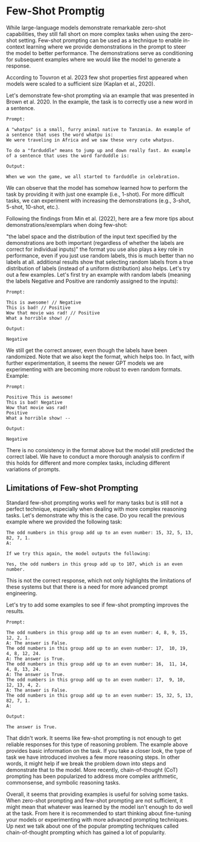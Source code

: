 # Few-Shot Promptig #
While large-language models demonstrate remarkable zero-shot capabilities, they still fall short on more complex tasks when using the zero-shot setting. Few-shot prompting can be used as a technique to enable in-context learning where we provide demonstrations in the prompt to steer the model to better performance. The demonstrations serve as conditioning for subsequent examples where we would like the model to generate a response.

According to Touvron et al. 2023 few shot properties first appeared when models were scaled to a sufficient size (Kaplan et al., 2020).

Let's demonstrate few-shot prompting via an example that was presented in Brown et al. 2020. In the example, the task is to correctly use a new word in a sentence.
```
Prompt:

A "whatpu" is a small, furry animal native to Tanzania. An example of a sentence that uses the word whatpu is:
We were traveling in Africa and we saw these very cute whatpus.
 
To do a "farduddle" means to jump up and down really fast. An example of a sentence that uses the word farduddle is:

Output:

When we won the game, we all started to farduddle in celebration.
```
We can observe that the model has somehow learned how to perform the task by providing it with just one example (i.e., 1-shot). For more difficult tasks, we can experiment with increasing the demonstrations (e.g., 3-shot, 5-shot, 10-shot, etc.).

Following the findings from Min et al. (2022), here are a few more tips about demonstrations/exemplars when doing few-shot:

"the label space and the distribution of the input text specified by the demonstrations are both important (regardless of whether the labels are correct for individual inputs)"
the format you use also plays a key role in performance, even if you just use random labels, this is much better than no labels at all.
additional results show that selecting random labels from a true distribution of labels (instead of a uniform distribution) also helps.
Let's try out a few examples. Let's first try an example with random labels (meaning the labels Negative and Positive are randomly assigned to the inputs):
```
Prompt:

This is awesome! // Negative
This is bad! // Positive
Wow that movie was rad! // Positive
What a horrible show! //

Output:

Negative
```
We still get the correct answer, even though the labels have been randomized. Note that we also kept the format, which helps too. In fact, with further experimentation, it seems the newer GPT models we are experimenting with are becoming more robust to even random formats. Example:
```
Prompt:

Positive This is awesome! 
This is bad! Negative
Wow that movie was rad!
Positive
What a horrible show! --

Output:

Negative
```
There is no consistency in the format above but the model still predicted the correct label. We have to conduct a more thorough analysis to confirm if this holds for different and more complex tasks, including different variations of prompts.


## Limitations of Few-shot Prompting ##
Standard few-shot prompting works well for many tasks but is still not a perfect technique, especially when dealing with more complex reasoning tasks. Let's demonstrate why this is the case. Do you recall the previous example where we provided the following task:
```
The odd numbers in this group add up to an even number: 15, 32, 5, 13, 82, 7, 1. 
A: 

If we try this again, the model outputs the following:

Yes, the odd numbers in this group add up to 107, which is an even number.
```
This is not the correct response, which not only highlights the limitations of these systems but that there is a need for more advanced prompt engineering.

Let's try to add some examples to see if few-shot prompting improves the results.
```
Prompt:

The odd numbers in this group add up to an even number: 4, 8, 9, 15, 12, 2, 1.
A: The answer is False.
The odd numbers in this group add up to an even number: 17,  10, 19, 4, 8, 12, 24.
A: The answer is True.
The odd numbers in this group add up to an even number: 16,  11, 14, 4, 8, 13, 24.
A: The answer is True.
The odd numbers in this group add up to an even number: 17,  9, 10, 12, 13, 4, 2.
A: The answer is False.
The odd numbers in this group add up to an even number: 15, 32, 5, 13, 82, 7, 1. 
A: 

Output:

The answer is True.
```
That didn't work. It seems like few-shot prompting is not enough to get reliable responses for this type of reasoning problem. The example above provides basic information on the task. If you take a closer look, the type of task we have introduced involves a few more reasoning steps. In other words, it might help if we break the problem down into steps and demonstrate that to the model. More recently, chain-of-thought (CoT) prompting has been popularized to address more complex arithmetic, commonsense, and symbolic reasoning tasks.

Overall, it seems that providing examples is useful for solving some tasks. When zero-shot prompting and few-shot prompting are not sufficient, it might mean that whatever was learned by the model isn't enough to do well at the task. From here it is recommended to start thinking about fine-tuning your models or experimenting with more advanced prompting techniques. Up next we talk about one of the popular prompting techniques called chain-of-thought prompting which has gained a lot of popularity.